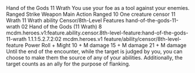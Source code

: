 <ability>
  <name>Hand of the Gods</name>
  <cost>11 Wrath</cost>
  <flavor>You use your foe as a tool against your enemies.</flavor>
  <keywords>
    <keyword>Ranged</keyword>
    <keyword>Strike</keyword>
    <keyword>Weapon</keyword>
  </keywords>
  <type>Main Action</type>
  <distance>Ranged 10</distance>
  <target>One creature</target>
  <metadata>
    <class>censor</class>
    <cost>11 Wrath</cost>
    <cost_amount>11</cost_amount>
    <cost_resource>Wrath</cost_resource>
    <feature_type>ability</feature_type>
    <file_dpath>Censor/8th-Level Features</file_dpath>
    <item_id>hand-of-the-gods-11-wrath</item_id>
    <item_index>02</item_index>
    <item_name>Hand of the Gods (11 Wrath)</item_name>
    <level>8</level>
    <scc>mcdm.heroes.v1:feature.ability.censor.8th-level-feature:hand-of-the-gods-11-wrath</scc>
    <scdc>1.1.1:5.2.7.2:02</scdc>
    <source>mcdm.heroes.v1</source>
    <type>feature/ability/censor/8th-level-feature</type>
  </metadata>
  <effects>
    <effect type="roll">
      <roll>Power Roll + Might</roll>
      <t1>10 + M damage</t1>
      <t2>15 + M damage</t2>
      <t3>21 + M damage</t3>
    </effect>
    <effect type="mundane">Until the end of the encounter, while the target is judged by you, you can choose to make them the source of any of your abilities. Additionally, the target counts as an ally for the purpose of flanking.</effect>
  </effects>
</ability>
